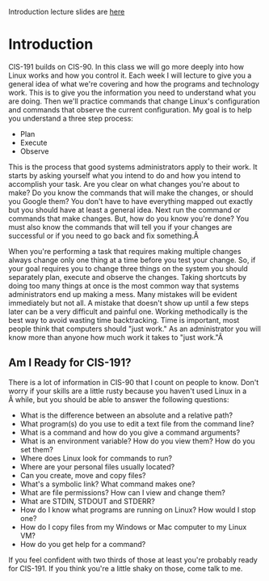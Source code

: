 Introduction lecture slides are [here](https://docs.google.com/presentation/d/1uOAWM1pP4gSxS_XeRgOt1i1HAfQoCbQ5NBgJfYRvrOU/edit?usp=sharing) 

# Introduction  

CIS-191 builds on CIS-90. In this class we will go more deeply into how Linux works and how you control it. Each week I will lecture to give you a general idea of what we're covering and how the programs and technology work. This is to give you the information you need to understand what you are doing. Then we'll practice commands that change Linux's configuration and commands that observe the current configuration. My goal is to help you understand a three step process:
  - Plan
  - Execute
  - Observe

This is the process that good systems administrators apply to their work. It starts by asking yourself what you intend to do and how you intend to accomplish your task. Are you clear on what changes you're about to make? Do you know the commands that will make the changes, or should you Google them? You don't have to have everything mapped out exactly but you should have at least a general idea. Next run the command or commands that make changes. But, how do you know you're done? You must also know the commands that will tell you if your changes are successful or if you need to go back and fix something.Â 

When you're performing a task that requires making multiple changes always change only one thing at a time before you test your change. So, if your goal requires you to change three things on the system you should separately plan, execute and observe the changes. Taking shortcuts by doing too many things at once is the most common way that systems administrators end up making a mess. Many mistakes will be evident immediately but not all. A mistake that doesn't show up until a few steps later can be a very difficult and painful one. Working methodically is the best way to avoid wasting time backtracking. Time is important, most people think that computers should "just work." As an administrator you will know more than anyone how much work it takes to "just work."Â 

## Am I Ready for CIS-191?

There is a lot of information in CIS-90 that I count on people to know. Don't worry if your skills are a little rusty because you haven't used Linux in a Â while, but you should be able to answer the following questions:

  * What is the difference between an absolute and a relative path?
  * What program(s) do you use to edit a text file from the command line?
  * What is a command and how do you give a command arguments?
  * What is an environment variable? How do you view them? How do you set them?
  * Where does Linux look for commands to run? 
  * Where are your personal files usually located?
  * Can you create, move and copy files?
  * What's a symbolic link? What command makes one?
  * What are file permissions? How can I view and change them?
  * What are STDIN, STDOUT and STDERR? 
  * How do I know what programs are running on Linux? How would I stop one?
  * How do I copy files from my Windows or Mac computer to my Linux VM?
  * How do you get help for a command?


If you feel confident with two thirds of those at least you're probably ready for CIS-191. If you think you're a little shaky on those, come talk to me.

